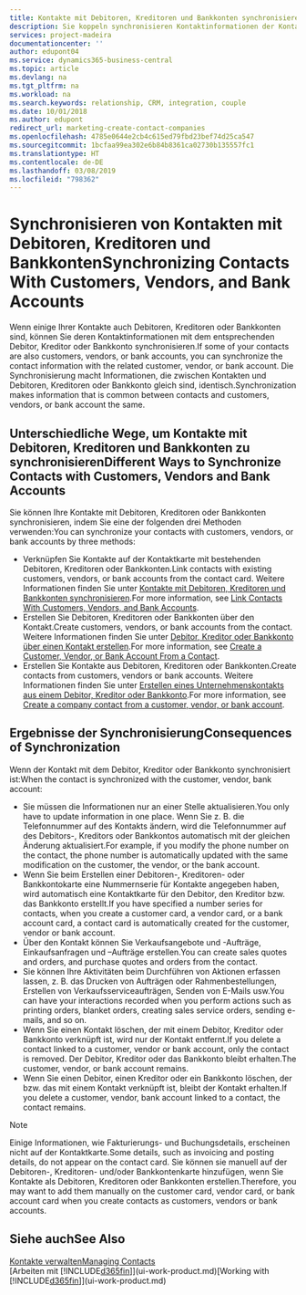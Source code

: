 ```yaml
---
title: Kontakte mit Debitoren, Kreditoren und Bankkonten synchronisieren| Microsoft Docs
description: Sie koppeln synchronisieren Kontaktinformationen der Kontakte, die auch Debitoren, Kreditoren oder Bankkonten sind, so aktualisieren Sie nur Informationen in einem Bereich.
services: project-madeira
documentationcenter: ''
author: edupont04
ms.service: dynamics365-business-central
ms.topic: article
ms.devlang: na
ms.tgt_pltfrm: na
ms.workload: na
ms.search.keywords: relationship, CRM, integration, couple
ms.date: 10/01/2018
ms.author: edupont
redirect_url: marketing-create-contact-companies
ms.openlocfilehash: 4785e0644e2cb4c615ed79fbd23bef74d25ca547
ms.sourcegitcommit: 1bcfaa99ea302e6b84b8361ca02730b135557fc1
ms.translationtype: HT
ms.contentlocale: de-DE
ms.lasthandoff: 03/08/2019
ms.locfileid: "798362"
---
```

# <a name="synchronizing-contacts-with-customers-vendors-and-bank-accounts"></a><span data-ttu-id="6abcc-103">Synchronisieren von Kontakten mit Debitoren, Kreditoren und Bankkonten</span><span class="sxs-lookup"><span data-stu-id="6abcc-103">Synchronizing Contacts With Customers, Vendors, and Bank Accounts</span></span>
<span data-ttu-id="6abcc-104">Wenn einige Ihrer Kontakte auch Debitoren, Kreditoren oder Bankkonten sind, können Sie deren Kontaktinformationen mit dem entsprechenden Debitor, Kreditor oder Bankkonto synchronisieren.</span><span class="sxs-lookup"><span data-stu-id="6abcc-104">If some of your contacts are also customers, vendors, or bank accounts, you can synchronize the contact information with the related customer, vendor, or bank account.</span></span> <span data-ttu-id="6abcc-105">Die Synchronisierung macht Informationen, die zwischen Kontakten und Debitoren, Kreditoren oder Bankkonto gleich sind, identisch.</span><span class="sxs-lookup"><span data-stu-id="6abcc-105">Synchronization makes information that is common between contacts and customers, vendors, or bank account the same.</span></span>  

## <a name="different-ways-to-synchronize-contacts-with-customers-vendors-and-bank-accounts"></a><span data-ttu-id="6abcc-106">Unterschiedliche Wege, um Kontakte mit Debitoren, Kreditoren und Bankkonten zu synchronisieren</span><span class="sxs-lookup"><span data-stu-id="6abcc-106">Different Ways to Synchronize Contacts with Customers, Vendors and Bank Accounts</span></span>
<span data-ttu-id="6abcc-107">Sie können Ihre Kontakte mit Debitoren, Kreditoren oder Bankkonten synchronisieren, indem Sie eine der folgenden drei Methoden verwenden:</span><span class="sxs-lookup"><span data-stu-id="6abcc-107">You can synchronize your contacts with customers, vendors, or bank accounts by three methods:</span></span>

* <span data-ttu-id="6abcc-108">Verknüpfen Sie Kontakte auf der Kontaktkarte mit bestehenden Debitoren, Kreditoren oder Bankkonten.</span><span class="sxs-lookup"><span data-stu-id="6abcc-108">Link contacts with existing customers, vendors, or bank accounts from the contact card.</span></span> <span data-ttu-id="6abcc-109">Weitere Informationen finden Sie unter [Kontakte mit Debitoren, Kreditoren und Bankkonten synchronisieren](marketing-how-link-contact.md).</span><span class="sxs-lookup"><span data-stu-id="6abcc-109">For more information, see [Link Contacts With Customers, Vendors, and Bank Accounts](marketing-how-link-contact.md).</span></span>
* <span data-ttu-id="6abcc-110">Erstellen Sie Debitoren, Kreditoren oder Bankkonten über den Kontakt.</span><span class="sxs-lookup"><span data-stu-id="6abcc-110">Create customers, vendors, or bank accounts from the contact.</span></span> <span data-ttu-id="6abcc-111">Weitere Informationen finden Sie unter [Debitor, Kreditor oder Bankkonto über einen Kontakt erstellen](marketing-how-create-contacts-new-customers-vendors-bank-accounts.md).</span><span class="sxs-lookup"><span data-stu-id="6abcc-111">For more information, see [Create a Customer, Vendor, or Bank Account From a Contact](marketing-how-create-contacts-new-customers-vendors-bank-accounts.md).</span></span>
* <span data-ttu-id="6abcc-112">Erstellen Sie Kontakte aus Debitoren, Kreditoren oder Bankkonten.</span><span class="sxs-lookup"><span data-stu-id="6abcc-112">Create contacts from customers, vendors or bank accounts.</span></span> <span data-ttu-id="6abcc-113">Weitere Informationen finden Sie unter [Erstellen eines Unternehmenskontakts aus einem Debitor, Kreditor oder Bankkonto](marketing-how-create-contact-companies.md).</span><span class="sxs-lookup"><span data-stu-id="6abcc-113">For more information, see [Create a company contact from a customer, vendor, or bank account](marketing-how-create-contact-companies.md).</span></span>

## <a name="consequences-of-synchronization"></a><span data-ttu-id="6abcc-114">Ergebnisse der Synchronisierung</span><span class="sxs-lookup"><span data-stu-id="6abcc-114">Consequences of Synchronization</span></span>
<span data-ttu-id="6abcc-115">Wenn der Kontakt mit dem Debitor, Kreditor oder Bankkonto synchronisiert ist:</span><span class="sxs-lookup"><span data-stu-id="6abcc-115">When the contact is synchronized with the customer, vendor, bank account:</span></span>

* <span data-ttu-id="6abcc-116">Sie müssen die Informationen nur an einer Stelle aktualisieren.</span><span class="sxs-lookup"><span data-stu-id="6abcc-116">You only have to update information in one place.</span></span> <span data-ttu-id="6abcc-117">Wenn Sie z. B. die Telefonnummer auf des Kontakts ändern, wird die Telefonnummer auf des Debitors-, Kreditors oder Bankkontos automatisch mit der gleichen Änderung aktualisiert.</span><span class="sxs-lookup"><span data-stu-id="6abcc-117">For example, if you modify the phone number on the contact, the phone number is automatically updated with the same modification on the customer, the vendor, or the bank account.</span></span>
* <span data-ttu-id="6abcc-118">Wenn Sie beim Erstellen einer Debitoren-, Kreditoren- oder Bankkontokarte eine Nummernserie für Kontakte angegeben haben, wird automatisch eine Kontaktkarte für den Debitor, den Kreditor bzw. das Bankkonto erstellt.</span><span class="sxs-lookup"><span data-stu-id="6abcc-118">If you have specified a number series for contacts, when you create a customer card, a vendor card, or a bank account card, a contact card is automatically created for the customer, vendor or bank account.</span></span>
* <span data-ttu-id="6abcc-119">Über den Kontakt können Sie Verkaufsangebote und -Aufträge, Einkaufsanfragen und –Aufträge erstellen.</span><span class="sxs-lookup"><span data-stu-id="6abcc-119">You can create sales quotes and orders, and purchase quotes and orders from the contact.</span></span>
* <span data-ttu-id="6abcc-120">Sie können Ihre Aktivitäten beim Durchführen von Aktionen erfassen lassen, z. B. das Drucken von Aufträgen oder Rahmenbestellungen, Erstellen von Verkaufsserviceaufträgen, Senden von E-Mails usw.</span><span class="sxs-lookup"><span data-stu-id="6abcc-120">You can have your interactions recorded when you perform actions such as printing orders, blanket orders, creating sales service orders, sending e-mails, and so on.</span></span>
* <span data-ttu-id="6abcc-121">Wenn Sie einen Kontakt löschen, der mit einem Debitor, Kreditor oder Bankkonto verknüpft ist, wird nur der Kontakt entfernt.</span><span class="sxs-lookup"><span data-stu-id="6abcc-121">If you delete a contact linked to a customer, vendor or bank account, only the contact is removed.</span></span> <span data-ttu-id="6abcc-122">Der Debitor, Kreditor oder das Bankkonto bleibt erhalten.</span><span class="sxs-lookup"><span data-stu-id="6abcc-122">The customer, vendor, or bank account remains.</span></span>
* <span data-ttu-id="6abcc-123">Wenn Sie einen Debitor, einen Kreditor oder ein Bankkonto löschen, der bzw. das mit einem Kontakt verknüpft ist, bleibt der Kontakt erhalten.</span><span class="sxs-lookup"><span data-stu-id="6abcc-123">If you delete a customer, vendor, bank account linked to a contact, the contact remains.</span></span>

> [!NOTE]  
>   <span data-ttu-id="6abcc-124">Einige Informationen, wie Fakturierungs- und Buchungsdetails, erscheinen nicht auf der Kontaktkarte.</span><span class="sxs-lookup"><span data-stu-id="6abcc-124">Some details, such as invoicing and posting details, do not appear on the contact card.</span></span> <span data-ttu-id="6abcc-125">Sie können sie manuell auf der Debitoren-, Kreditoren- und/oder Bankkontenkarte hinzufügen, wenn Sie Kontakte als Debitoren, Kreditoren oder Bankkonten erstellen.</span><span class="sxs-lookup"><span data-stu-id="6abcc-125">Therefore, you may want to add them manually on the customer card, vendor card, or bank account card when you create contacts as customers, vendors or bank accounts.</span></span>

## <a name="see-also"></a><span data-ttu-id="6abcc-126">Siehe auch</span><span class="sxs-lookup"><span data-stu-id="6abcc-126">See Also</span></span>
[<span data-ttu-id="6abcc-127">Kontakte verwalten</span><span class="sxs-lookup"><span data-stu-id="6abcc-127">Managing Contacts</span></span>](marketing-contacts.md)  
<span data-ttu-id="6abcc-128">[Arbeiten mit [!INCLUDE[d365fin](includes/d365fin_md.md)]](ui-work-product.md)</span><span class="sxs-lookup"><span data-stu-id="6abcc-128">[Working with [!INCLUDE[d365fin](includes/d365fin_md.md)]](ui-work-product.md)</span></span>
